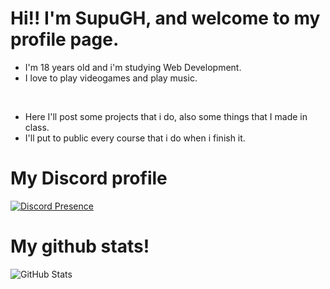 # Hi!! I'm SupuGH, and welcome to my profile page.

- I'm 18 years old and i'm studying Web Development.
- I love to play videogames and play music.

<br>

- Here I'll post some projects that i do, also some things that I made in class.
- I'll put to public every course that i do when i finish it.

# My Discord profile
[![Discord Presence](https://lanyard.cnrad.dev/api/559816407924342787)](https://discord.com/users/559816407924342787)
# My github stats!
![GitHub Stats](https://github-readme-stats.vercel.app/api?username=supugh&show_icons=true&theme=transparent)

<!---
SupuGH/SupuGH is a ✨ special ✨ repository because its `README.md` (this file) appears on your GitHub profile.
You can click the Preview link to take a look at your changes.
--->
